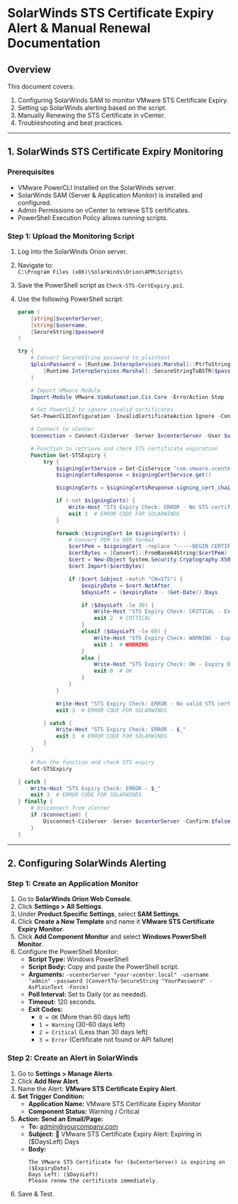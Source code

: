 # SolarWinds STS Certificate Expiry Alert & Manual Renewal Documentation

## Overview
This document covers:
1. Configuring SolarWinds SAM to monitor VMware STS Certificate Expiry.
2. Setting up SolarWinds alerting based on the script.
3. Manually Renewing the STS Certificate in vCenter.
4. Troubleshooting and best practices.

---

## 1. SolarWinds STS Certificate Expiry Monitoring

### Prerequisites
- VMware PowerCLI Installed on the SolarWinds server.
- SolarWinds SAM (Server & Application Monitor) is installed and configured.
- Admin Permissions on vCenter to retrieve STS certificates.
- PowerShell Execution Policy allows running scripts.

### Step 1: Upload the Monitoring Script
1. Log into the SolarWinds Orion server.
2. Navigate to:  
   `C:\Program Files (x86)\SolarWinds\Orion\APM\Scripts\`
3. Save the PowerShell script as `Check-STS-CertExpiry.ps1`.
4. Use the following PowerShell script:

    ```powershell
    param (
        [string]$vcenterServer,
        [string]$username,
        [SecureString]$password
    )

    try {
        # Convert SecureString password to plaintext
        $plainPassword = [Runtime.InteropServices.Marshal]::PtrToStringAuto(
            [Runtime.InteropServices.Marshal]::SecureStringToBSTR($password)
        )

        # Import VMware Module
        Import-Module VMware.VimAutomation.Cis.Core -ErrorAction Stop

        # Set PowerCLI to ignore invalid certificates
        Set-PowerCLIConfiguration -InvalidCertificateAction Ignore -Confirm:$false | Out-Null

        # Connect to vCenter
        $connection = Connect-CisServer -Server $vcenterServer -User $username -Password $plainPassword -ErrorAction Stop

        # Function to retrieve and check STS certificate expiration
        Function Get-STSExpiry {
            try {
                $signingCertService = Get-CisService "com.vmware.vcenter.certificate_management.vcenter.signing_certificate"
                $signingCertsResponse = $signingCertService.get()

                $signingCerts = $signingCertsResponse.signing_cert_chains[0].cert_chain  # Get the first chain

                if (-not $signingCerts) {
                    Write-Host "STS Expiry Check: ERROR - No STS certificate found"
                    exit 3  # ERROR CODE FOR SOLARWINDS
                }

                foreach ($signingCert in $signingCerts) {
                    # Convert PEM to DER format
                    $certPem = $signingCert -replace "-----BEGIN CERTIFICATE-----", "" -replace "-----END CERTIFICATE-----", "" -replace "\s", ""
                    $certBytes = [Convert]::FromBase64String($certPem)
                    $cert = New-Object System.Security.Cryptography.X509Certificates.X509Certificate2
                    $cert.Import($certBytes)

                    if ($cert.Subject -match "CN=STS") {
                        $expiryDate = $cert.NotAfter
                        $daysLeft = ($expiryDate - (Get-Date)).Days

                        if ($daysLeft -le 30) {
                            Write-Host "STS Expiry Check: CRITICAL - Expiry Date: $expiryDate | Days Left: $daysLeft"
                            exit 2  # CRITICAL
                        }
                        elseif ($daysLeft -le 60) {
                            Write-Host "STS Expiry Check: WARNING - Expiry Date: $expiryDate | Days Left: $daysLeft"
                            exit 1  # WARNING
                        }
                        else {
                            Write-Host "STS Expiry Check: OK - Expiry Date: $expiryDate | Days Left: $daysLeft"
                            exit 0  # OK
                        }
                    }
                }

                Write-Host "STS Expiry Check: ERROR - No valid STS certificate found"
                exit 3  # ERROR CODE FOR SOLARWINDS

            } catch {
                Write-Host "STS Expiry Check: ERROR - $_"
                exit 3  # ERROR CODE FOR SOLARWINDS
            }
        }

        # Run the function and check STS expiry
        Get-STSExpiry

    } catch {
        Write-Host "STS Expiry Check: ERROR - $_"
        exit 3  # ERROR CODE FOR SOLARWINDS
    } finally {
        # Disconnect from vCenter
        if ($connection) {
            Disconnect-CisServer -Server $vcenterServer -Confirm:$false
        }
    }
    ```

---

## 2. Configuring SolarWinds Alerting

### Step 1: Create an Application Monitor
1. Go to **SolarWinds Orion Web Console**.
2. Click **Settings > All Settings**.
3. Under **Product Specific Settings**, select **SAM Settings**.
4. Click **Create a New Template** and name it **VMware STS Certificate Expiry Monitor**.
5. Click **Add Component Monitor** and select **Windows PowerShell Monitor**.
6. Configure the PowerShell Monitor:
   - **Script Type:** Windows PowerShell
   - **Script Body:** Copy and paste the PowerShell script.
   - **Arguments:** `-vcenterServer "your-vcenter.local" -username "admin" -password (ConvertTo-SecureString "YourPassword" -AsPlainText -Force)`
   - **Poll Interval:** Set to Daily (or as needed).
   - **Timeout:** 120 seconds.
   - **Exit Codes:**
     - `0 = OK` (More than 60 days left)
     - `1 = Warning` (30-60 days left)
     - `2 = Critical` (Less than 30 days left)
     - `3 = Error` (Certificate not found or API failure)

### Step 2: Create an Alert in SolarWinds
1. Go to **Settings > Manage Alerts**.
2. Click **Add New Alert**.
3. Name the Alert: **VMware STS Certificate Expiry Alert**.
4. **Set Trigger Condition:**
   - **Application Name:** VMware STS Certificate Expiry Monitor
   - **Component Status:** Warning / Critical
5. **Action: Send an Email/Page:**
   - **To:** admin@yourcompany.com
   - **Subject:** 🚨 VMware STS Certificate Expiry Alert: Expiring in ($DaysLeft) Days
   - **Body:**
     ```
     The VMware STS Certificate for ($vCenterServer) is expiring on ($ExpiryDate).
     Days Left: ($DaysLeft)
     Please renew the certificate immediately.
     ```
6. Save & Test.
